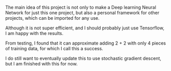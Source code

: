 The main idea of this project is not only to make a Deep learning Neural Network for just this one project, but also a personal framework for other projects, which can be imported for any use.


Although it is not super efficient, and I should probably just use Tensorflow, I am happy with the results.

From testing, I found that it can approximate adding 2 + 2 with only 4 pieces of training data, for which I call this a success.

I do still want to eventually update this to use stochastic gradient descent, but I am finished with this for now.
